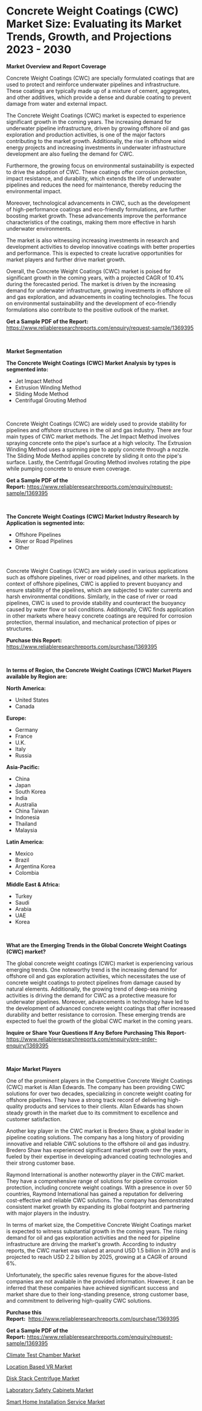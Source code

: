 <p><h1>Concrete Weight Coatings (CWC) Market Size: Evaluating its Market Trends, Growth, and Projections 2023 - 2030</h1></p><p><strong>Market Overview and Report Coverage</strong></p>
<p><p>Concrete Weight Coatings (CWC) are specially formulated coatings that are used to protect and reinforce underwater pipelines and infrastructure. These coatings are typically made up of a mixture of cement, aggregates, and other additives, which provide a dense and durable coating to prevent damage from water and external impact.</p><p>The Concrete Weight Coatings (CWC) market is expected to experience significant growth in the coming years. The increasing demand for underwater pipeline infrastructure, driven by growing offshore oil and gas exploration and production activities, is one of the major factors contributing to the market growth. Additionally, the rise in offshore wind energy projects and increasing investments in underwater infrastructure development are also fueling the demand for CWC.</p><p>Furthermore, the growing focus on environmental sustainability is expected to drive the adoption of CWC. These coatings offer corrosion protection, impact resistance, and durability, which extends the life of underwater pipelines and reduces the need for maintenance, thereby reducing the environmental impact.</p><p>Moreover, technological advancements in CWC, such as the development of high-performance coatings and eco-friendly formulations, are further boosting market growth. These advancements improve the performance characteristics of the coatings, making them more effective in harsh underwater environments.</p><p>The market is also witnessing increasing investments in research and development activities to develop innovative coatings with better properties and performance. This is expected to create lucrative opportunities for market players and further drive market growth.</p><p>Overall, the Concrete Weight Coatings (CWC) market is poised for significant growth in the coming years, with a projected CAGR of 10.4% during the forecasted period. The market is driven by the increasing demand for underwater infrastructure, growing investments in offshore oil and gas exploration, and advancements in coating technologies. The focus on environmental sustainability and the development of eco-friendly formulations also contribute to the positive outlook of the market.</p></p>
<p><strong>Get a Sample PDF of the Report:</strong> <a href="https://www.reliableresearchreports.com/enquiry/request-sample/1369395">https://www.reliableresearchreports.com/enquiry/request-sample/1369395</a></p>
<p>&nbsp;</p>
<p><strong>Market Segmentation</strong></p>
<p><strong>The Concrete Weight Coatings (CWC) Market Analysis by types is segmented into:</strong></p>
<p><ul><li>Jet Impact Method</li><li>Extrusion Winding Method</li><li>Sliding Mode Method</li><li>Centrifugal Grouting Method</li></ul></p>
<p>&nbsp;</p>
<p><p>Concrete Weight Coatings (CWC) are widely used to provide stability for pipelines and offshore structures in the oil and gas industry. There are four main types of CWC market methods. The Jet Impact Method involves spraying concrete onto the pipe's surface at a high velocity. The Extrusion Winding Method uses a spinning pipe to apply concrete through a nozzle. The Sliding Mode Method applies concrete by sliding it onto the pipe's surface. Lastly, the Centrifugal Grouting Method involves rotating the pipe while pumping concrete to ensure even coverage.</p></p>
<p><strong>Get a Sample PDF of the Report:</strong>&nbsp;<a href="https://www.reliableresearchreports.com/enquiry/request-sample/1369395">https://www.reliableresearchreports.com/enquiry/request-sample/1369395</a></p>
<p>&nbsp;</p>
<p><strong>The Concrete Weight Coatings (CWC) Market Industry Research by Application is segmented into:</strong></p>
<p><ul><li>Offshore Pipelines</li><li>River or Road Pipelines</li><li>Other</li></ul></p>
<p>&nbsp;</p>
<p><p>Concrete Weight Coatings (CWC) are widely used in various applications such as offshore pipelines, river or road pipelines, and other markets. In the context of offshore pipelines, CWC is applied to prevent buoyancy and ensure stability of the pipelines, which are subjected to water currents and harsh environmental conditions. Similarly, in the case of river or road pipelines, CWC is used to provide stability and counteract the buoyancy caused by water flow or soil conditions. Additionally, CWC finds application in other markets where heavy concrete coatings are required for corrosion protection, thermal insulation, and mechanical protection of pipes or structures.</p></p>
<p><strong>Purchase this Report:</strong>&nbsp; <a href="https://www.reliableresearchreports.com/purchase/1369395">https://www.reliableresearchreports.com/purchase/1369395</a></p>
<p>&nbsp;</p>
<p><strong>In terms of Region, the Concrete Weight Coatings (CWC) Market Players available by Region are:</strong></p>
<p>
    <p> <strong> North America: </strong>
        <ul>
            <li>United States</li>
            <li>Canada</li>
        </ul>
        </p> 
    <p> <strong> Europe: </strong>
        <ul>
            <li>Germany</li>
            <li>France</li>
            <li>U.K.</li>
            <li>Italy</li>
            <li>Russia</li>
        </ul>
        </p> 
    <p> <strong> Asia-Pacific: </strong>
        <ul>
            <li>China</li>
            <li>Japan</li>
            <li>South Korea</li>
            <li>India</li>
            <li>Australia</li>
            <li>China Taiwan</li>
            <li>Indonesia</li>
            <li>Thailand</li>
            <li>Malaysia</li>
        </ul>
        </p> 
    <p> <strong> Latin America: </strong>
        <ul>
            <li>Mexico</li>
            <li>Brazil</li>
            <li>Argentina Korea</li>
            <li>Colombia</li>
        </ul>
        </p> 
    <p> <strong> Middle East & Africa: </strong>
        <ul>
            <li>Turkey</li>
            <li>Saudi</li>
            <li>Arabia</li>
            <li>UAE</li>
            <li>Korea</li>
        </ul>
    </p>
    </p>
<p>&nbsp;</p>
<p><strong>What are the Emerging Trends in the Global Concrete Weight Coatings (CWC) market?</strong></p>
<p><p>The global concrete weight coatings (CWC) market is experiencing various emerging trends. One noteworthy trend is the increasing demand for offshore oil and gas exploration activities, which necessitates the use of concrete weight coatings to protect pipelines from damage caused by natural elements. Additionally, the growing trend of deep-sea mining activities is driving the demand for CWC as a protective measure for underwater pipelines. Moreover, advancements in technology have led to the development of advanced concrete weight coatings that offer increased durability and better resistance to corrosion. These emerging trends are expected to fuel the growth of the global CWC market in the coming years.</p></p>
<p><strong>Inquire or Share Your Questions If Any Before Purchasing This Report</strong>- <a href="https://www.reliableresearchreports.com/enquiry/pre-order-enquiry/1369395">https://www.reliableresearchreports.com/enquiry/pre-order-enquiry/1369395</a></p>
<p>&nbsp;</p>
<p><strong>Major Market Players</strong></p>
<p><p>One of the prominent players in the Competitive Concrete Weight Coatings (CWC) market is Allan Edwards. The company has been providing CWC solutions for over two decades, specializing in concrete weight coating for offshore pipelines. They have a strong track record of delivering high-quality products and services to their clients. Allan Edwards has shown steady growth in the market due to its commitment to excellence and customer satisfaction.</p><p>Another key player in the CWC market is Bredero Shaw, a global leader in pipeline coating solutions. The company has a long history of providing innovative and reliable CWC solutions to the offshore oil and gas industry. Bredero Shaw has experienced significant market growth over the years, fueled by their expertise in developing advanced coating technologies and their strong customer base.</p><p>Raymond International is another noteworthy player in the CWC market. They have a comprehensive range of solutions for pipeline corrosion protection, including concrete weight coatings. With a presence in over 50 countries, Raymond International has gained a reputation for delivering cost-effective and reliable CWC solutions. The company has demonstrated consistent market growth by expanding its global footprint and partnering with major players in the industry.</p><p>In terms of market size, the Competitive Concrete Weight Coatings market is expected to witness substantial growth in the coming years. The rising demand for oil and gas exploration activities and the need for pipeline infrastructure are driving the market's growth. According to industry reports, the CWC market was valued at around USD 1.5 billion in 2019 and is projected to reach USD 2.2 billion by 2025, growing at a CAGR of around 6%.</p><p>Unfortunately, the specific sales revenue figures for the above-listed companies are not available in the provided information. However, it can be inferred that these companies have achieved significant success and market share due to their long-standing presence, strong customer base, and commitment to delivering high-quality CWC solutions.</p></p>
<p><strong>Purchase this Report:</strong>&nbsp;&nbsp;<a href="https://www.reliableresearchreports.com/purchase/1369395">https://www.reliableresearchreports.com/purchase/1369395</a></p>
<p></p>
<p><strong>Get a Sample PDF of the Report:</strong>&nbsp;<a href="https://www.reliableresearchreports.com/enquiry/request-sample/1369395">https://www.reliableresearchreports.com/enquiry/request-sample/1369395</a></p>
<p><p><a href="https://www.linkedin.com/pulse/climate-test-chamber-market-research-report-provides-thorough-xz9ve/">Climate Test Chamber Market</a></p><p><a href="https://medium.com/@christopherbennett19/location-based-vr-market-size-cagr-trends-2024-2030-d8572bb50fe5">Location Based VR Market</a></p><p><a href="https://www.linkedin.com/pulse/disk-stack-centrifuge-market-size-share-global-analysis-lnfae/">Disk Stack Centrifuge Market</a></p><p><a href="https://www.linkedin.com/pulse/laboratory-safety-cabinets-market-size-2023-2030-global-ywzde/">Laboratory Safety Cabinets Market</a></p><p><a href="https://medium.com/@scottford2001/smart-home-installation-service-market-size-cagr-trends-2024-2030-e49ec8261352">Smart Home Installation Service Market</a></p></p>